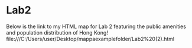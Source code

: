 # Lab2

Below is the link to my HTML map for Lab 2 featuring the public amenities and population distribution of Hong Kong!
file:///C:/Users/user/Desktop/mappaexamplefolder/Lab2%20(2).html 

